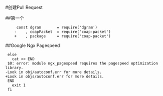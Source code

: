 #创建Pull Request


##第一个

		 const dgram       = require('dgram')
		-    , coapPacket  = require('coap-packet')
		+    , package     = require('coap-packet')

##Google Ngx Pagespeed

```
 else
   cat << END
 $0: error: module ngx_pagespeed requires the pagespeed optimization library.
-Look in obj/autoconf.err for more details.
+Look in objs/autoconf.err for more details.
 END
   exit 1
 fi
``` 